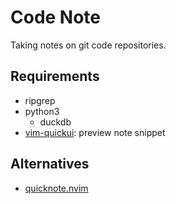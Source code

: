 # Code Note

Taking notes on git code repositories.

## Requirements

- ripgrep
- python3
    - duckdb
- [vim-quickui](https://github.com/skywind3000/vim-quickui): preview note snippet

## Alternatives

- [quicknote.nvim](https://github.com/RutaTang/quicknote.nvim)
